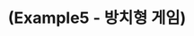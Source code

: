 ---
layout: default
title: "(Example5 - 방치형 게임)"
parent: "(Unreal C++ 🚀)"
has_children: true
nav_order: 6
---